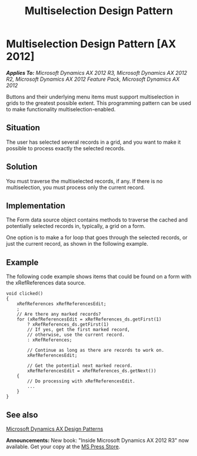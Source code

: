 ﻿---
title: Multiselection Design Pattern
TOCTitle: Multiselection
ms:assetid: 1f48b7c9-e9fb-49e6-a27f-ae79a0642458
ms:mtpsurl: https://msdn.microsoft.com/en-us/library/Aa557882(v=AX.60)
ms:contentKeyID: 35241499
ms.date: 05/18/2015
mtps_version: v=AX.60
---

# Multiselection Design Pattern [AX 2012]


_**Applies To:** Microsoft Dynamics AX 2012 R3, Microsoft Dynamics AX 2012 R2, Microsoft Dynamics AX 2012 Feature Pack, Microsoft Dynamics AX 2012_

Buttons and their underlying menu items must support multiselection in grids to the greatest possible extent. This programming pattern can be used to make functionality multiselection-enabled.

## Situation

The user has selected several records in a grid, and you want to make it possible to process exactly the selected records.

## Solution

You must traverse the multiselected records, if any. If there is no multiselection, you must process only the current record.

## Implementation

The Form data source object contains methods to traverse the cached and potentially selected records in, typically, a grid on a form.

One option is to make a for loop that goes through the selected records, or just the current record, as shown in the following example.

## Example

The following code example shows items that could be found on a form with the xRefReferences data source.

    void clicked() 
    {
        xRefReferences xRefReferencesEdit;
        ;
        // Are there any marked records?
        for (xRefReferencesEdit = xRefReferences_ds.getFirst(1) 
            ? xRefReferences_ds.getFirst(1)  
            // If yes, get the first marked record,
            // otherwise, use the current record.
            : xRefReferences;               
     
            // Continue as long as there are records to work on.
            xRefReferencesEdit; 
     
            // Get the potential next marked record.
            xRefReferencesEdit = xRefReferences_ds.getNext())
        {
            // Do processing with xRefReferencesEdit.
            ...    
        } 
    }

## See also

[Microsoft Dynamics AX Design Patterns](microsoft-dynamics-ax-design-patterns.md)

  
**Announcements:** New book: "Inside Microsoft Dynamics AX 2012 R3" now available. Get your copy at the [MS Press Store](https://www.microsoftpressstore.com/store/inside-microsoft-dynamics-ax-2012-r3-9780735685109).

